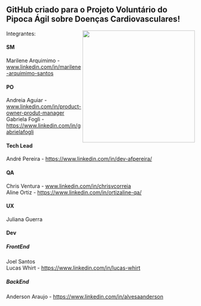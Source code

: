 ## GitHub criado para o Projeto Voluntário do Pipoca Ágil sobre Doenças Cardiovasculares!


<img align="right" src="https://github.com/Lusitanos2024/.github/assets/162798721/d863dde3-660d-4661-97be-20a6f005bef2" width="300" height="300" />  

Integrantes: 

#### SM

Marilene Arquimimo - www.linkedin.com/in/marilene-arquimimo-santos  


#### PO

Andreia Aguiar - www.linkedin.com/in/product-owner-produt-manager   
Gabriela Fogli - https://www.linkedin.com/in/gabrielafogli
  
#### Tech Lead

André Pereira - https://www.linkedin.com/in/dev-afpereira/

#### QA

Chris Ventura - www.linkedin.com/in/chrisvcorreia  
Aline Ortiz - https://www.linkedin.com/in/ortizaline-qa/   

#### UX

Juliana Guerra   

#### Dev

##### FrontEnd
  
Joel Santos  
Lucas Whirt - https://www.linkedin.com/in/lucas-whirt  

##### BackEnd

Anderson Araujo - https://www.linkedin.com/in/alvesaanderson  


